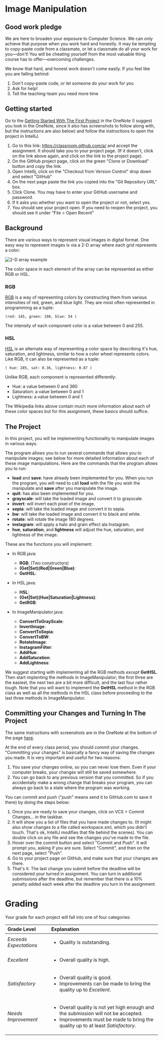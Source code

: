 Image Manipulation
=========

Good work pledge
-----
We are here to broaden your exposure to Computer Science. We can only achieve that purpose when you work hard and honestly. It may be tempting to copy-paste code from a classmate, or let a classmate do all your work for you—don't! You will be cheating yourself from the most valuable thing course has to offer—overcoming challenges.

We know that hard, and honest work doesn't come easily. If you feel like you are falling behind:

1. Don't copy-paste code, or let someone do your work for you
2. Ask for help!
3. Tell the teaching-team you need more time 

Getting started
-----
Go to the [Getting Started With The First Project](https://holynamesseattle.sharepoint.com/sites/Section_6558/_layouts/OneNote.aspx?id=%2Fsites%2FSection_6558%2FSiteAssets%2FProjects%20in%20Comp%20Sci%20-%20Mon-Wed%2019-20%20Notebook&wd=target%28Class%20Overview.one%7C74AD5220-0070-4A9A-BD5E-85B1624E453C%2FGetting%20Started%20With%20A%20Project%7C127DA7EC-BEEC-4463-BE97-A79C378AD455%2F%29) in the OneNote (I suggest you look in the OneNote, since it also has screenshots to follow along with, but the instructions are also below) and follow the instructions to open the project in IntelliJ.

1. Go to this link: https://classroom.github.com/a/<link TBD> and accept the assignment. It should take you to your project page. (If it doesn't, click on the link above again, and click on the link to the project page).
2. On the GitHub project page, click on the green "Clone or Download" button and copy the link.
3. Open Intellij, click on the "Checkout from Version Control" drop down and select "GitHub"
4. On the next page paste the link you copied into the "Git Repository URL" box. 
5. Click Clone. You may have to enter your GitHub username and password.
6. If it asks you whether you want to open the project or not, select yes.
7. You should see your project open. If you need to reopen the project, you should see it under "File > Open Recent"

Background
-----
There are various ways to represent visual images in digital format. One easy way to represent images is via a 2-D array where each grid represents a color:

![2-D array example](http://patriotcomputerlab.weebly.com/uploads/2/5/0/6/25060290/screen-shot-2017-02-08-at-8-48-36-am_1.png)

The color space in each element of the array can be represented as either RGB or HSL.

### RGB

[RGB](https://en.wikipedia.org/wiki/RGB_color_model) is a way of representing colors by constructing them from various intensities of red, green, and blue light. They are most often represented in programming as a tuple:

    (red: 145, green: 198, blue: 54 )

The intensity of each component color is a value between 0 and 255.

### HSL

[HSL](https://en.wikipedia.org/wiki/HSL_and_HSV) is an alternate way of representing a color space by describing it's hue, saturation, and lightness, similar to how a color wheel represents colors. Like RGB, it can also be represented as a tuple:

    ( hue: 285, sat: 0.36, lightness: 0.87 )
    
Unlike RGB, each component is represented differently:

- Hue: a value between 0 and 360
- Saturation: a value between 0 and 1
- Lightness: a value between 0 and 1

The Wikipedia links above contain much more information about each of these color spaces but for this assignment, these basics should suffice.

The Project
-----
In this project, you will be implementing functionality to manipulate images in various ways.

The program allows you to run several commands that allows you to manipulate images; see below for more detailed information about each of these image manipulations. Here are the commands that the program allows you to run:
- **load** and **save**: have already been implemented for you. When you run the program, you will need to call **load** with the file you wish the manipulate and **save** after you manipulate the image.
- **quit**: has also been implemented for you.
- **grayscale**: will take the loaded image and convert it to grayscale.
- **invert**: will invert each pixel of the image.
- **sepia**: will take the loaded image and convert it to sepia.
- **bw**: will take the loaded image and convert it to black and white.
- **rotate**: will rotate the image 180 degrees.
- **instagram**: will apply a halo and grain effect ala Instagram.
- **hue**, **saturation**, and **lightness** will adjust the hue, saturation, and lightness of the image.

These are the functions you will implement:

- In RGB.java:
    - **RGB**: (Two constructors)
    - **(Get|Set)(Red|Green|Blue)**:
    - **GetHSL**:
- In HSL.java:
    - **HSL**:
    - **(Get|Set)(Hue|Saturation|Lightness)**:
    - **GetRGB**:

- In ImageManipulator.java:
    - **ConvertToGrayScale**:
    - **InvertImage**:
    - **ConvertToSepia**:
    - **ConvertToBW**:
    - **RotateImage**:
    - **InstagramFilter**:
    - **AddHue**:
    - **AddSaturation**:
    - **AddLightness**:
    
We suggest starting with implementing all the RGB methods *except* **GetHSL**. Then start implenting the methods in ImageManipulator; the first three are the easiest, the next two are a bit more difficult, and the last four rather tough. Note that you will want to implement the **GetHSL** method in the RGB class as well as all the methods in the HSL class before proceeding to the last three methods in ImageManipulator.
    
Committing your Changes and Turning In The Project
-----
The same instructions with screenshots are in the OneNote at the bottom of the page [here](https://holynamesseattle.sharepoint.com/sites/Section_6558/_layouts/OneNote.aspx?id=%2Fsites%2FSection_6558%2FSiteAssets%2FProjects%20in%20Comp%20Sci%20-%20Mon-Wed%2019-20%20Notebook&wd=target%28Class%20Overview.one%7C74AD5220-0070-4A9A-BD5E-85B1624E453C%2FGetting%20Started%20With%20A%20Project%7C127DA7EC-BEEC-4463-BE97-A79C378AD455%2F%29).

At the end of every class period, you should commit your changes. "Committing your changes" is basically a fancy way of saving the changes you made. It is very important and useful for two reasons:

1. You save your changes online, so you can never lose them. Even if your computer breaks, your changes will still be saved somewhere.
2. You can go back to any previous version that you committed. So if you accidentally make a wrong change that breaks your program, you can always go back to a state where the program was working.

You can commit and push ("push" means send it to GitHub.com to save it there) by doing the steps below:

1. Once you are ready to save your changes, click on VCS > Commit Changes… in the taskbar. 
2. It will show you a list of files that you have made changes to. (It might also show changes to a file called workspace.xml, which you didn’t touch. That's ok, IntelliJ modifies that file behind the scenes). You can double click on any file and see the changes you've made to the file. 
3. Hover over the commit button and select "Commit and Push". It will prompt you, asking if you are sure. Select "Commit", and then on the next page, select "Push".
4. Go to your project page on GitHub, and make sure that your changes are there. 
5. That's it. The last change you submit before the deadline will be considered your turned in assignment. You can turn in additional submissions after the deadline, but remember that there is a 10% penalty added each week after the deadline you turn in the assignment.

# Grading

Your grade for each project will fall into one of four categories:

| Grade Level         | Explanation |
| :------------------ |:----------- |
| *Exceeds Expectations*        | <ul><li>Quality is outstanding.</li></ul> |
| *Excellent*                   | <ul><li>Overall quality is high.</li></ul> |
| *Satisfactory*                | <ul><li>Overall quality is good.</li><li>Improvements can be made to bring the quality up to <i>Excellent</i>.</li></ul> |
| *Needs Improvement*           | <ul><li>Overall quality is not yet high enough and the submission will not be accepted.</li><li>Improvements must be made to bring the quality up to at least <i>Satisfactory</i>.</li></ul> |
